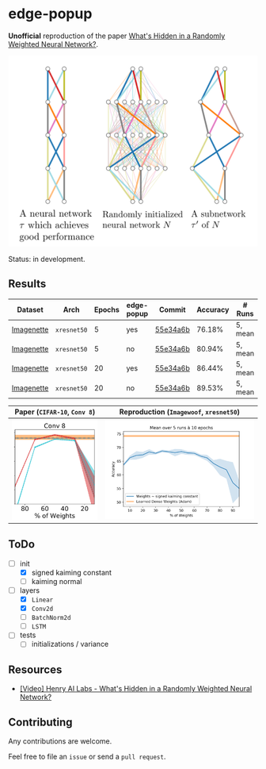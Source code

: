 # edge-popup

**Unofficial** reproduction of the paper [What's Hidden in a Randomly Weighted Neural Network?](https://arxiv.org/abs/1911.13299).

![A Subnetwork](./img/subnetwork.png)

Status: in development.

## Results

| Dataset | Arch | Epochs | edge-popup | Commit | Accuracy | # Runs |
|--|--|--|--|--|--|--|
|[Imagenette](https://github.com/fastai/imagenette)|`xresnet50`|5|yes|[55e34a6b](https://github.com/iceychris/edge-popup/tree/55e34a6bbabb5d536d3c8ee7e52b034df3f88e37)|76.18%|5, mean|
|[Imagenette](https://github.com/fastai/imagenette)|`xresnet50`|5|no|[55e34a6b](https://github.com/iceychris/edge-popup/tree/55e34a6bbabb5d536d3c8ee7e52b034df3f88e37)|80.94%|5, mean|
|[Imagenette](https://github.com/fastai/imagenette)|`xresnet50`|20|yes|[55e34a6b](https://github.com/iceychris/edge-popup/tree/55e34a6bbabb5d536d3c8ee7e52b034df3f88e37)|86.44%|5, mean|
|[Imagenette](https://github.com/fastai/imagenette)|`xresnet50`|20|no|[55e34a6b](https://github.com/iceychris/edge-popup/tree/55e34a6bbabb5d536d3c8ee7e52b034df3f88e37)|89.53%|5, mean|

Paper (`CIFAR-10`, `Conv 8`)            |  Reproduction (`Imagewoof`, `xresnet50`)
:-------------------------:|:-------------------------:
![paper](./img/paper/conv8_ks.png)  |  ![repro](./img/experiments/imagewoof_xresnet50_ks_10ep_5r.png)

## ToDo

- [ ] init
    - [x] signed kaiming constant
    - [ ] kaiming normal
- [ ] layers
    - [x] `Linear`
    - [x] `Conv2d`
    - [ ] `BatchNorm2d`
    - [ ] `LSTM`
- [ ] tests
    - [ ] initializations / variance
    
## Resources

- [[Video] Henry AI Labs - What's Hidden in a Randomly Weighted Neural Network?](https://youtu.be/C6Tj8anJO-Q)

## Contributing

Any contributions are welcome.

Feel free to file an `issue` or send a `pull request`.
